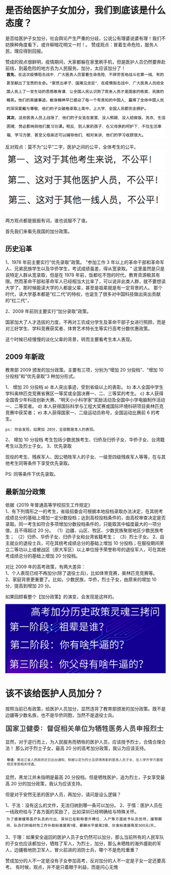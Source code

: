 # 是否给医护子女加分，我们到底该是什么态度？

是否给医护子女加分，社会舆论产生严重的分歧，公说公有理婆说婆有理！我们不妨换种角度看下，或许柳暗花明又一村！。
赞成观点：冒着生命危险，服务人民，理应得到回报。

赞成的观点很鲜明，疫情期间，大家都躲在家里刷手机，但是医护人员仍然要奔赴前线，到最危险的地方去为人民服务。加分，太应该加分了！
![赞成](../images/医护加分支持1.png)  
![赞成](../images/医护加分支持2.png)

反对观点：莫不为“公平”二字，医护之间的公平，全体考生的公平。
![赞成](../images/医护加分反对1.png)  
![赞成](../images/医护加分反对2.png)  
![赞成](../images/医护加分反对3.png)

两方观点都是振振有词，谁也说服不了谁。

首先我们来看先我国的加分政策。

## 历史沿革

1、1978 年前主要实行“优先录取”政策。
"参加工作 3 年以上的革命干部和革命军人、兄弟民族学生以及华侨学生，考试成绩虽差，得从宽录取。"
这里虽然是只是说特定人群从宽录取，但是在 1978 年前，饭都吃不饱的时代，教育资源极其有限。然而革命干部和革命军人已经相当大比率了，可以说非此类人群，就不要想读大学了。那时候能读大学的人都是父辈，甚至是祖辈就是有一定背景的人。
那个时代，读大学基本都是“红二代”的特权，也诞生了很多对中国科技做出突出贡献的“红二代”，

2、2009 年前则主要实行“加分录取”政策。

国家加大了人才选拔的力度，不再对工农成分学生及革命干部子女进行照顾，而是对三好学生、学科竞赛获奖者、体育艺术特长生等实行高考分数优惠政策。

这个时候已经慢慢的淡化父辈的背景，转而主要看考生本人表现。

## 2009 年新政

教育部 2009 颁发的加分政策。主要有三项，分别为“增加 20 分投档”、“增加 10 分投档”和“优先录取”3 种加分形式。

1、 增加 20 分投档
a) 本人突出事迹，受到省级以上的表彰。
b) 本人全国中学生学科奥林匹克竞赛省赛区一等奖或全国决赛一、二、三等奖的考生。
c) 本人获得全国青少年科技创新大赛、“明天小小科学家”奖励活动及全国中小学电脑制作活动一、二等奖者。
d) 本人获得国际科学与工程大奖赛或国际环境科研项目奥林匹克竞赛中获奖者；
e) 本人获得国家一、二级运动员称号，全国运动比赛前 6 的考生。

    ps: 你会发现，如果加 20分，全部都是本人的表现。

2、 增加 10 分投档
考生包括少数民族考生、归侨及归侨子女、华侨子女、台湾籍考生以及烈士子女。
3、优先录取

现役的考生、残疾军人、因公牺牲军人的子女、一级至四级残疾军人等等，在与其他考生同等条件下享受优先录取。

PS: 同等条件下优先录取。

## 最新加分政策

依据《2019 年普通高等学校招生工作规定》  
1、有下列情形之一的考生，省级招委会可根据本地投档录取办法决定，在其统考成绩总分的基础上增加一定分数投档；达到高校投档条件的，由高校审查决定是否录取。同一考生如符合多项增加分数投档条件的，只能取其中幅度最大的一项分值，且不得超过 20 分。
（1）边疆、山区、牧区、少数民族聚居地区少数民族考生；
（2）归侨、华侨子女、归侨子女和台湾省籍考生；
（3）烈士子女。
2、自主就业的退役士兵，可在其统考成绩总分的基础上增加 10 分投档；在服役期间荣立二等功以上或被战区（原大军区）以上单位授予荣誉称号的退役军人，可在其统考成绩总分的基础上增加 20 分投档。

对比 2009 年的高考政策，有两大差异：  
1、个人表现已经不再加分(除了退役士兵)，比如体育竞赛，奥林匹克竞赛等。
2、家庭背景更重要了。比如，少数民族，华侨，烈士子女，由原来的增加 10 分，提高到增加 20 分。

如果回顾看整个【加分政策】的演变，会发现是这样的。

![赞成](../images/加分历程.png)

# 该不该给医护人员加分？

按照当前已有政策，给医护人员加分，显然违背了教育部颁发的加分政策。既不是边疆等少数名族，也不是华侨同胞，当然不是退役士兵。

![赞成](../images/烈士.png)

显然，对于逆行而上，为人民服务而牺牲的医护人员，应该授予烈士，合情合理合法！
那么对于烈士子女，最高 20 分的高考加分政策，我认为应该支持。

![赞成](../images/黑龙江.png)

显然，黑龙江并未指明是最高 20 分投档，但是牺牲医护，追为烈士，子女享受最高 20 分的加分政策，我认为应该支持。

但是对于安然无恙的医护人员，再加分，请问是设么逻辑？

1、于法：没有这么的文件，无法归纳到哪一条可以加分。
2、于情：医护人员在一线政府给与了各方面的奖励了，比如深圳已经明确给与特殊关怀。
![赞成](../images/优惠.png)

3、于理：如果安全返回的医护人员子女仍然可以加分，那么当前所有的人民军队的子女也应该都加分，牺牲了军人，为烈士，加分，那么未牺牲的海外援助的军人，边疆极地防卫军人，冒火前进的消防士兵，哪个不是危险重重？

赞成加分的人不一定是没有子女参加高考，反对加分的人不一定是子女一定还要高考。
有时候，观点，并不是只着眼于利益，而是问心无愧
